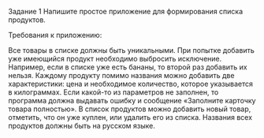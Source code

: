 Задание 1
Напишите простое приложение для формирования списка продуктов.

Требования к приложению:

Все товары в списке должны быть уникальными. При попытке добавить уже имеющийся продукт необходимо выбросить исключение. 
Например, если в списке уже есть бананы, то второй раз добавить их нельзя.
Каждому продукту помимо названия можно добавить две характеристики: цена и необходимое количество, 
которое указывается в килограммах.
Если какой-то из параметров не заполнен, то программа должна выдавать ошибку и сообщение 
«Заполните карточку товара полностью».
В список продуктов можно добавить новый товар, отметить, что он уже куплен, или удалить его из списка.
Названия всех продуктов должны быть на русском языке.